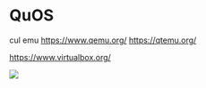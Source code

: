 # QuOS

cul emu https://www.qemu.org/ https://qtemu.org/

https://www.virtualbox.org/

![](https://media.tenor.com/bBwV9mt2QnEAAAAC/vainzi-white-guy.gif)